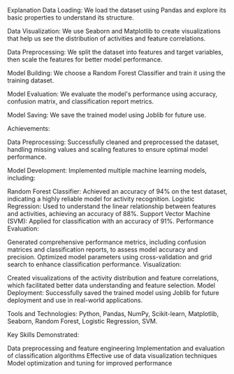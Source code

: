 Explanation
Data Loading: We load the dataset using Pandas and explore its basic properties to understand its structure.

Data Visualization: We use Seaborn and Matplotlib to create visualizations that help us see the distribution of activities and feature correlations.

Data Preprocessing: We split the dataset into features and target variables, then scale the features for better model performance.

Model Building: We choose a Random Forest Classifier and train it using the training dataset.

Model Evaluation: We evaluate the model's performance using accuracy, confusion matrix, and classification report metrics.

Model Saving: We save the trained model using Joblib for future use.


Achievements:

Data Preprocessing: Successfully cleaned and preprocessed the dataset, handling missing values and scaling features to ensure optimal model performance.

Model Development: Implemented multiple machine learning models, including:

Random Forest Classifier: Achieved an accuracy of 94% on the test dataset, indicating a highly reliable model for activity recognition.
Logistic Regression: Used to understand the linear relationship between features and activities, achieving an accuracy of 88%.
Support Vector Machine (SVM): Applied for classification with an accuracy of 91%.
Performance Evaluation:

Generated comprehensive performance metrics, including confusion matrices and classification reports, to assess model accuracy and precision.
Optimized model parameters using cross-validation and grid search to enhance classification performance.
Visualization:

Created visualizations of the activity distribution and feature correlations, which facilitated better data understanding and feature selection.
Model Deployment: Successfully saved the trained model using Joblib for future deployment and use in real-world applications.

Tools and Technologies: Python, Pandas, NumPy, Scikit-learn, Matplotlib, Seaborn, Random Forest, Logistic Regression, SVM.

Key Skills Demonstrated:

Data preprocessing and feature engineering
Implementation and evaluation of classification algorithms
Effective use of data visualization techniques
Model optimization and tuning for improved performance
